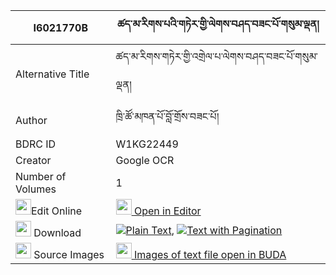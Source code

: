 |I6021770B|ཚད་མ་རིགས་པའི་གཏེར་གྱི་ལེགས་བཤད་བཟང་པོ་གསུམ་ལྡན། 
| --- | --- 
|Alternative Title |ཚད་མ་རིགས་གཏེར་གྱི་འགྲེལ་པ་ལེགས་བཤད་བཟང་པོ་གསུམ་ལྡན།
|Author| ཁྲི་ཚོ་མཁན་པོ་བློ་གྲོས་བཟང་པོ།
|BDRC ID | W1KG22449
|Creator | Google OCR
|Number of Volumes| 1
|<img width="25" src="https://img.icons8.com/color/25/000000/edit-property.png">Edit Online| [<img width="25" src="https://avatars.githubusercontent.com/u/45091458?s=200&v=4"> Open in Editor](http://editor.openpecha.org/I6021770B)
|<img width="25" src="https://img.icons8.com/fluent/48/000000/download-2.png"/>  Download | [![](https://img.icons8.com/color/20/000000/txt.png)Plain Text](https://github.com/Openpecha/I6021770B/releases/download/v2/tsema_rikpa_i_ter_gyi_lekshe_z_plain_I6021770B.zip), [![](https://img.icons8.com/color/20/000000/txt.png)Text with Pagination](https://github.com/Openpecha/I6021770B/releases/download/v2/tsema_rikpa_i_ter_gyi_lekshe_z_pages_I6021770B.zip)
|<img width="25" src="https://img.icons8.com/plasticine/100/000000/pictures-folder.png"/>  Source Images | [<img width="25" src="https://library.bdrc.io/icons/BUDA-small.svg"> Images of text file open in BUDA](https://library.bdrc.io/show/bdr:W1KG22449)